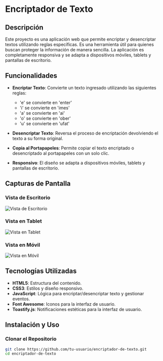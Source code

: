# Encriptador de Texto

## Descripción

Este proyecto es una aplicación web que permite encriptar y desencriptar textos utilizando reglas específicas. Es una herramienta útil para quienes buscan proteger la información de manera sencilla. La aplicación es completamente responsiva y se adapta a dispositivos móviles, tablets y pantallas de escritorio.

## Funcionalidades

- **Encriptar Texto**: Convierte un texto ingresado utilizando las siguientes reglas:
  - 'e' se convierte en 'enter'
  - 'i' se convierte en 'imes'
  - 'a' se convierte en 'ai'
  - 'o' se convierte en 'ober'
  - 'u' se convierte en 'ufat'

- **Desencriptar Texto**: Reversa el proceso de encriptación devolviendo el texto a su forma original.

- **Copia al Portapapeles**: Permite copiar el texto encriptado o desencriptado al portapapeles con un solo clic.

- **Responsivo**: El diseño se adapta a dispositivos móviles, tablets y pantallas de escritorio.

## Capturas de Pantalla

### Vista de Escritorio
![Vista de Escritorio](ruta-a-tu-captura-de-escritorio.png)

### Vista en Tablet
![Vista en Tablet](ruta-a-tu-captura-de-tablet.png)

### Vista en Móvil
![Vista en Móvil](ruta-a-tu-captura-de-movil.png)

## Tecnologías Utilizadas

- **HTML5**: Estructura del contenido.
- **CSS3**: Estilos y diseño responsivo.
- **JavaScript**: Lógica para encriptar/desencriptar texto y gestionar eventos.
- **Font Awesome**: Iconos para la interfaz de usuario.
- **Toastify.js**: Notificaciones estéticas para la interfaz de usuario.

## Instalación y Uso

### Clonar el Repositorio

```bash
git clone https://github.com/tu-usuario/encriptador-de-texto.git
cd encriptador-de-texto
